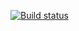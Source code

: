 [![Build status](https://ci.appveyor.com/api/projects/status/ocds7jqv0062p9jg?svg=true)](https://ci.appveyor.com/project/AnnaSolozobova/postman)